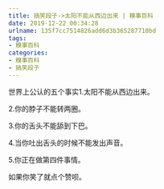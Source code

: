 ```yaml
---
title: 搞笑段子->太阳不能从西边出来 | 糗事百科
date: 2019-12-22 00:34:28
urlname: 135f7cc7514826add6d3b365287710bd
tags: 
- 糗事百科
categories:
- 糗事百科
- 搞笑段子
---
```

世界上公认的五个事实1.太阳不能从西边出来。

2.你的脖子不能转两圈。

3.你的舌头不能舔到下巴。

4.当你吐出舌头的时候不能发出声音。

5.你正在做第四件事情。

如果你笑了就点个赞呗。


